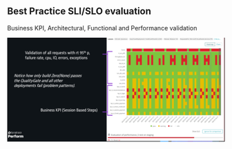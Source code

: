 ## Best Practice SLI/SLO evaluation

Business KPI, Architectural, Functional and Performance validation 

![Login Flow](../../../assets/images/cicd_slo_kpi.png)